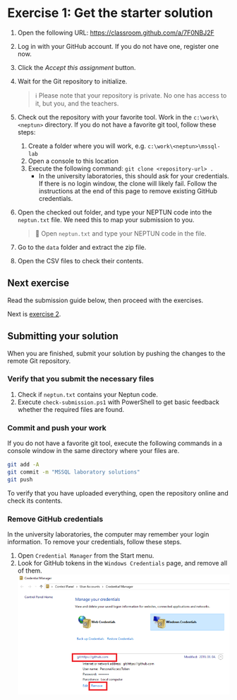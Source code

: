 # Exercise 1: Get the starter solution

1. Open the following URL: <https://classroom.github.com/a/7F0NBJ2F>

1. Log in with your GitHub account. If you do not have one, register one now.

1. Click the _Accept this assignment_ button.

1. Wait for the Git repository to initialize.

   > :information_source: Please note that your repository is private. No one has access to it, but you, and the teachers.

1. Check out the repository with your favorite tool. Work in the `c:\work\<neptun>` directory. If you do not have a favorite git tool, follow these steps:

   1. Create a folder where you will work, e.g. `c:\work\<neptun>\mssql-lab`
   1. Open a console to this location
   1. Execute the following command: `git clone <repository-url> .`
      - In the university laboratories, this should ask for your credentials. If there is no login window, the clone will likely fail. Follow the instructions at the end of this page to remove existing GitHub credentials.

1. Open the checked out folder, and type your NEPTUN code into the `neptun.txt` file. We need this to map your submission to you.

   > :memo: Open `neptun.txt` and type your NEPTUN code in the file.

1. Go to the `data` folder and extract the zip file.

1. Open the CSV files to check their contents.

## Next exercise

Read the submission guide below, then proceed with the exercises.

Next is [exercise 2](exercise2.md).

## Submitting your solution

When you are finished, submit your solution by pushing the changes to the remote Git repository.

### Verify that you submit the necessary files

1. Check if `neptun.txt` contains your Neptun code.
1. Execute `check-submission.ps1` with PowerShell to get basic feedback whether the required files are found.

### Commit and push your work

If you do not have a favorite git tool, execute the following commands in a console window in the same directory where your files are.

```bash
git add -A
git commit -m "MSSQL laboratory solutions"
git push
```

To verify that you have uploaded everything, open the repository online and check its contents.

### Remove GitHub credentials

In the university laboratories, the computer may remember your login information. To remove your credentials, follow these steps.

1. Open `Credential Manager` from the Start menu.
1. Look for GitHub tokens in the `Windows Credentials` page, and remove all of them.
   ![Remove existing GitHub access token](images/git-credential-remove.png)
